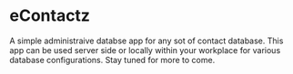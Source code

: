 # eContactz
A simple administraive databse app for any sot of contact database. This app can be used server side or locally within your workplace for various database configurations. Stay tuned for more to come.
